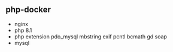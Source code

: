 ## php-docker


- nginx
- php 8.1
- php extension pdo_mysql mbstring exif pcntl bcmath gd soap
- mysql